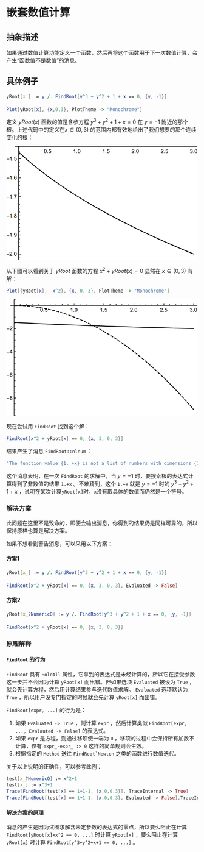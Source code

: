 # 嵌套数值计算

## 抽象描述

如果通过数值计算功能定义一个函数，然后再将这个函数用于下一次数值计算，会产生“函数值不是数值”的消息。

## 具体例子

```mathematica
yRoot[x_] := y /. FindRoot[y^3 + y^2 + 1 + x == 0, {y, -1}]

Plot[yRoot[x], {x,0,3}, PlotTheme -> "Monochrome"]
```

定义 $yRoot(x)$ 函数的值是含参方程 $y^3+y^2+1+x=0$ 在 $y=-1$ 附近的那个根。上述代码中的定义在$x\in(0,3)$ 的范围内都有效地给出了我们想要的那个连续变化的根：

![1](/embedded/1.png)

从下图可以看到关于 $yRoot$ 函数的方程 $x^2+yRoot(x)=0$ 显然在 $x\in(0,3)$ 有解：

```mathematica
Plot[{yRoot[x], -x^2}, {x, 0, 3}, PlotTheme -> "Monochrome"]
```

![2](/embedded/2.png)

现在尝试用 `FindRoot` 找到这个解：

```mathematica
FindRoot[x^2 + yRoot[x] == 0, {x, 3, 0, 3}]
```

结果产生了消息 `FindRoot::nlnum` ：

```mathematica
"The function value {1. +x} is not a list of numbers with dimensions {1} at {y} = {-1.}."
```

这个消息表明，在一次 `FindRoot` 的求解中，当 $y=-1$ 时，要搜索根的表达式计算得到了非数值的结果 `1.+x` 。不难猜到，这个 `1.+x` 就是 $y=-1$ 时的 $y^3+y^2+1+x$ ，说明在某次计算`yRoot[x]`时，`x`没有取具体的数值而仍然是一个符号。

### 解决方案

此问题在这里不是致命的，即便会输出消息，你得到的结果仍是同样可靠的，所以保持原样也算是解决方案。

如果不想看到警告消息，可以采用以下方案：

#### 方案1

```mathematica
yRoot[x_] := y /. FindRoot[y^3 + y^2 + 1 + x == 0, {y, -1}]

FindRoot[x^2 + yRoot[x] == 0, {x, 3, 0, 3}, Evaluated -> False]
```

#### 方案2

```mathematica
yRoot[x_?NumericQ] := y /. FindRoot[y^3 + y^2 + 1 + x == 0, {y, -1}]

FindRoot[x^2 + yRoot[x] == 0, {x, 3, 0, 3}]
```

### 原理解释

#### `FindRoot` 的行为

`FindRoot` 具有 `HoldAll` 属性，它拿到的表达式是未经计算的，所以它在接受参数这一步并不会因为计算 `yRoot[x]` 而出错。但如果选项 `Evaluated` 被设为 `True` ，就会先计算方程，然后用计算结果参与迭代数值求解。 `Evaluated` 选项默认为 `True` ，所以用户没专门指定的时候就会先计算 `yRoot[x]` 而出错。

`FindRoot[expr, ...]` 的行为是：

1. 如果 `Evaluated -> True` ，则计算 `expr` ，然后计算类似 `FindRoot[expr, ..., Evalauted -> False]` 的表达式。
2. 如果 `expr` 是方程，则通过移项使一端为 `0` ，移项的过程中会保持所有加数不计算，仅有 `expr_-expr_ :> 0` 这样的简单规则会生效。
3. 根据指定的 `Method` 送往 ```FindRoot`Newton``` 之类的函数进行数值迭代。

关于以上说明的正确性，可以参考此例：

```mathematica
test[x_?NumericQ] := x^2+1
test[x_] := x^3+1
Trace[FindRoot[test[x] == 1+1-1, {x,0,0,3}], TraceInternal -> True]
Trace[FindRoot[test[x] == 1+1-1, {x,0,0,3}, Evaluated -> False],TraceInternal -> True]
```

#### 解决方案的原理

消息的产生是因为试图求解含未定参数的表达式的零点，所以要么阻止在计算 `FindRoot[yRoot[x]+x^2 == 0, ...]` 时计算 `yRoot[x]` ，要么阻止在计算 `yRoot[x]` 时计算 `FindRoot[y^3+y^2+x+1 == 0, ...]` 。

